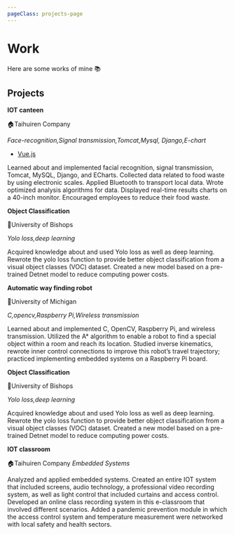 ```yaml
---
pageClass: projects-page
---
```


# Work

Here are some works of mine :books:

## Projects

<ProjectCard image="/projects/1.png">

  **IOT canteen**

  :house:Taihuiren Company

  *Face-recognition,Signal transmission,Tomcat,Mysql, Django,E-chart*

- [Vue.js](https://github.com/solishi/yunlin)

Learned about and implemented facial recognition, signal transmission, Tomcat, MySQL, Django, and ECharts. Collected data related to food waste by using electronic scales. Applied Bluetooth to transport local data. Wrote optimized
analysis algorithms for data. Displayed real-time results charts on a 40-inch monitor. Encouraged employees to reduce
their food waste.

</ProjectCard>

<ProjectCard>

  **Object Classification**

  :school:University of Bishops

  *Yolo loss,deep learning*


  Acquired knowledge about and used Yolo loss as well as deep learning. Rewrote the yolo loss function to provide
better object classification from a visual object classes (VOC) dataset. Created a new model based on a pre-trained Detnet
model to reduce computing power costs.

</ProjectCard>
<ProjectCard>

  **Automatic way finding robot**

  :school:University of Michigan

  *C,opencv,Raspberry Pi,Wireless transmission*


  Learned about and implemented C, OpenCV, Raspberry Pi, and wireless transmission. Utilized the A* algorithm to
enable a robot to find a special object within a room and reach its location. Studied inverse kinematics, rewrote inner
control connections to improve this robot’s travel trajectory; practiced implementing embedded systems on a Raspberry
Pi board.

</ProjectCard>
<ProjectCard>

  **Object Classification**

  :school:University of Bishops

  *Yolo loss,deep learning*


  Acquired knowledge about and used Yolo loss as well as deep learning. Rewrote the yolo loss function to provide
better object classification from a visual object classes (VOC) dataset. Created a new model based on a pre-trained Detnet
model to reduce computing power costs.

</ProjectCard>
<ProjectCard>

  **IOT classroom**

  :house:Taihuiren Company
  *Embedded Systems*


  Analyzed and applied embedded systems. Created an entire IOT system that included screens, audio technology,
a professional video recording system, as well as light control that included curtains and access control. Developed an
online class recording system in this e-classroom that involved different scenarios. Added a pandemic prevention module
in which the access control system and temperature measurement were networked with local safety and health sectors.

</ProjectCard>

<style lang="stylus">

.projects-page
  background-color #fafbfc

</style>
